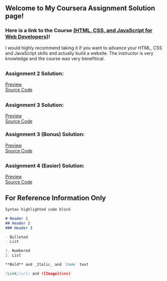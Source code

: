 ## Welcome to My Coursera Assignment Solution page!


### Here is a link to the Course [(HTML, CSS, and JavaScript for Web Developers)](https://www.coursera.org/learn/html-css-javascript-for-web-developers/home/welcome)!

I would highly recommend taking it if you want to advance your HTML, CSS and JavaScript skills and actually build a website. The instructor is very knowledge and the course was very benefitical.

##  

### Assignment 2 Solution:
[Preview](https://confidenceiskey.github.io/coursera-test/module2-solution/)    
[Source Code](https://github.com/Confidenceiskey/coursera-test/tree/gh-pages/module2-solution)
## 

### Assignment 3 Solution:
[Preview](https://confidenceiskey.github.io/coursera-test/module3-solution/)    
[Source Code](https://github.com/Confidenceiskey/coursera-test/tree/gh-pages/module3-solution)

### Assignment 3 (Bonus) Solution:

[Preview](https://confidenceiskey.github.io/coursera-test/module3-solution-bonus/)    
[Source Code](https://github.com/Confidenceiskey/coursera-test/tree/gh-pages/module3-solution-bonus)
##

### Assignment 4 (Easier) Solution:
[Preview](https://confidenceiskey.github.io/coursera-test/module4-solution-easier/)    
[Source Code](https://github.com/Confidenceiskey/coursera-test/tree/gh-pages/module4-solution-easier)


##

## For Reference Information Only

```markdown
Syntax highlighted code block

# Header 1
## Header 2
### Header 3

- Bulleted
- List

1. Numbered
2. List

**Bold** and _Italic_ and `Code` text

[Link](url) and ![Image](src)
```
